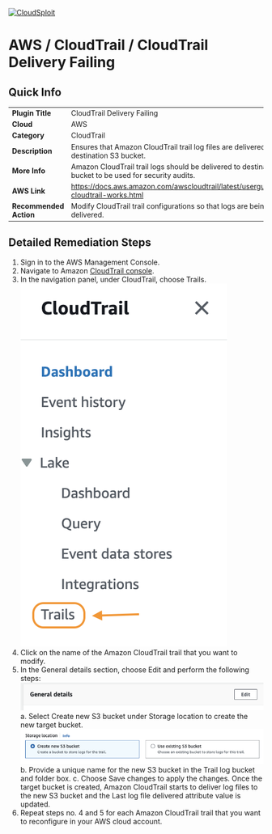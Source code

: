 [![CloudSploit](https://cloudsploit.com/img/logo-new-big-text-100.png "CloudSploit")](https://cloudsploit.com)

# AWS / CloudTrail / CloudTrail Delivery Failing

## Quick Info

| | |
|-|-|
| **Plugin Title** | CloudTrail Delivery Failing |
| **Cloud** | AWS |
| **Category** | CloudTrail |
| **Description** | Ensures that Amazon CloudTrail trail log files are delivered to destination S3 bucket. |
| **More Info** | Amazon CloudTrail trail logs should be delivered to destination S3 bucket to be used for security audits. |
| **AWS Link** | https://docs.aws.amazon.com/awscloudtrail/latest/userguide/how-cloudtrail-works.html |
| **Recommended Action** | Modify CloudTrail trail configurations so that logs are being delivered. |

## Detailed Remediation Steps
1. Sign in to the AWS Management Console.
2. Navigate to Amazon [CloudTrail console](https://console.aws.amazon.com/cloudtrail/).
3. In the navigation panel, under CloudTrail, choose Trails.</br><img src="/resources/aws/cloudtrail/cloudtrail-delivery-failing/step3.png"/>
4. Click on the name of the Amazon CloudTrail trail that you want to modify.
5. In the General details section, choose Edit and perform the following steps:</br><img src="/resources/aws/cloudtrail/cloudtrail-delivery-failing/step5.png"/>
   a. Select Create new S3 bucket under Storage location to create the new target bucket.</br><img src="/resources/aws/cloudtrail/cloudtrail-delivery-failing/step5a.png"/>
   b. Provide a unique name for the new S3 bucket in the Trail log bucket and folder box.
   c. Choose Save changes to apply the changes. Once the target bucket is created, Amazon CloudTrail starts to deliver log files to the new S3 bucket and the Last log file delivered attribute value is updated.
6. Repeat steps no. 4 and 5 for each Amazon CloudTrail trail that you want to reconfigure in your AWS cloud account.